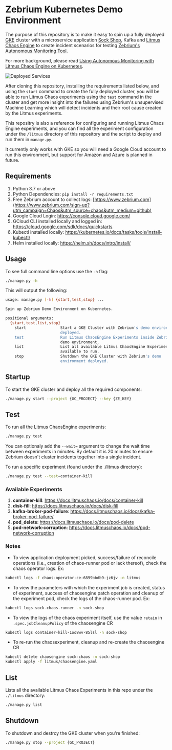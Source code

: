 # Zebrium Kubernetes Demo Environment

The purpose of this repository is to make it easy to spin up a fully deployed [GKE](https://cloud.google.com/kubernetes-engine/) cluster with a microservice application 
[Sock Shop](https://github.com/microservices-demo/microservices-demo), Kafka and 
[Litmus Chaos Engine](https://litmuschaos.io/) to create incident scenarios for testing [Zebrium's](https://www.zebrium?utm_campaign=Sign-up&utm_source=github) 
[Autonomous Monitoring Tool](https://www.zebrium.com/blog/the-future-of-monitoring-is-autonomous?utm_campaign=Sign-up&utm_source=github).

For more background, please read [Using Autonomous Monitoring with Litmus Chaos Engine on Kubernetes](https://www.zebrium.com/blog/using-autonomous-monitoring-with-litmus-chaos-engine-on-kubernetes?utm_campaign=Chaos&utm_source=chaos&utm_medium=github).

![Deployed Services](https://www.zebrium.com/hs-fs/hubfs/Zebrium%20and%20Litmus%20Chaos%20Engine%20components.png?width=1461&name=Zebrium%20and%20Litmus%20Chaos%20Engine%20components.png)

After cloning this repository, installing the requirements listed below, and using the `start` command to create the fully deployed cluster, you will be able to run Litmus Chaos experiments using the 
`test` command in the cluster and get more insight into the failures using Zebrium's unsupervised Machine Learning which will detect incidents 
and their root cause created by the Litmus experiments.

This repositry is also a reference for configuring and running Litmus Chaos Engine experiments, and you can find all the experiment configuration
under the `/litmus` directory of this repository and the script to deploy and run them in `manage.py`.

It currently only works with GKE so you will need a Google Cloud account to run this environment, but support for Amazon and Azure is planned in future.

## Requirements

1. Python 3.7 or above
1. Python Dependencies: `pip install -r requirements.txt`
1. Free Zebrium account to collect logs: [https://www.zebrium.com](https://www.zebrium.com/sign-up?utm_campaign=Chaos&utm_source=chaos&utm_medium=github)
1. Google Cloud Login: https://console.cloud.google.com/
1. GCloud CLI installed locally and logged in: https://cloud.google.com/sdk/docs/quickstarts
1. Kubectl installed locally: https://kubernetes.io/docs/tasks/tools/install-kubectl/
1. Helm installed locally: https://helm.sh/docs/intro/install/

## Usage

To see full command line options use the `-h` flag:

```bash
./manage.py -h
```

This will output the following:

```bash
usage: manage.py [-h] {start,test,stop} ...

Spin up Zebrium Demo Environment on Kubernetes.

positional arguments:
  {start,test,list,stop}
    start               Start a GKE Cluster with Zebrium's demo environment
                        deployed.
    test                Run Litmus ChaosEngine Experiments inside Zebrium's
                        demo environment.
    list                List all available Litmus ChaosEngine Experiments
                        available to run.
    stop                Shutdown the GKE Cluster with Zebrium's demo
                        environment deployed.
```

## Startup

To start the GKE cluster and deploy all the required components:

```bash
./manage.py start --project {GC_PROJECT} --key {ZE_KEY}
```

## Test

To run all the Litmus ChaosEngine experiments:

```bash
./manage.py test
```
You can optionaly add the `--wait=` argument to change the wait time between experiments in minutes. By default
it is 20 minutes to ensure Zebrium doesn't cluster incidents together into a single incident.

To run a specific experiment (found under the ./litmus directory):

```bash
./manage.py test --test=container-kill
```

### Available Experiments

1. **container-kill**: https://docs.litmuschaos.io/docs/container-kill
1. **disk-fill**: https://docs.litmuschaos.io/docs/disk-fill
1. **kafka-broker-pod-failure**: https://docs.litmuschaos.io/docs/kafka-broker-pod-failure/
1. **pod_delete**: https://docs.litmuschaos.io/docs/pod-delete
1. **pod-network-corruption**: https://docs.litmuschaos.io/docs/pod-network-corruption

### Notes

- To view application deployment picked, success/failure of reconcile operations (i.e., creation of chaos-runner pod or lack thereof), check
the chaos operator logs. Ex:

```bash
kubectl logs -f chaos-operator-ce-6899bbdb9-jz6jv -n litmus  
```

- To view the parameters with which the experiment job is created, status of experiment, success of chaosengine patch operation and cleanup of 
the experiment pod, check the logs of the chaos-runner pod. Ex:

```bash
kubectl logs sock-chaos-runner -n sock-shop
```

- To view the logs of the chaos experiment itself, use the value `retain` in `.spec.jobCleanupPolicy` of the chaosengine CR

```bash
kubectl logs container-kill-1oo8wv-85lsl -n sock-shop
```

- To re-run the chaosexperiment, cleanup and re-create the chaosengine CR

```bash
kubectl delete chaosengine sock-chaos -n sock-shop
kubectl apply -f litmus/chaosengine.yaml 
```

## List

Lists all the available Litmus Chaos Experiments in this repo under the `./litmus` directory:

```bash
./manage.py list
```

## Shutdown

To shutdown and destroy the GKE cluster when you're finished:

```bash
./manage.py stop --project {GC_PROJECT}
```
